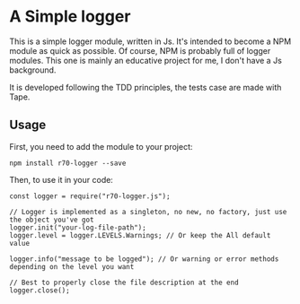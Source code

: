 # A Simple logger

This is a simple logger module, written in Js. It's intended to become a NPM module as quick as possible. Of course, NPM is probably full of logger modules. This one is mainly an educative project for me, I don't have a Js background.

It is developed following the TDD principles, the tests case are made with Tape.

## Usage

First, you need to add the module to your project:
```
npm install r70-logger --save
```

Then, to use it in your code:

```
const logger = require("r70-logger.js");

// Logger is implemented as a singleton, no new, no factory, just use the object you've got
logger.init("your-log-file-path");
logger.level = logger.LEVELS.Warnings; // Or keep the All default value

logger.info("message to be logged"); // Or warning or error methods depending on the level you want

// Best to properly close the file description at the end
logger.close();
```
